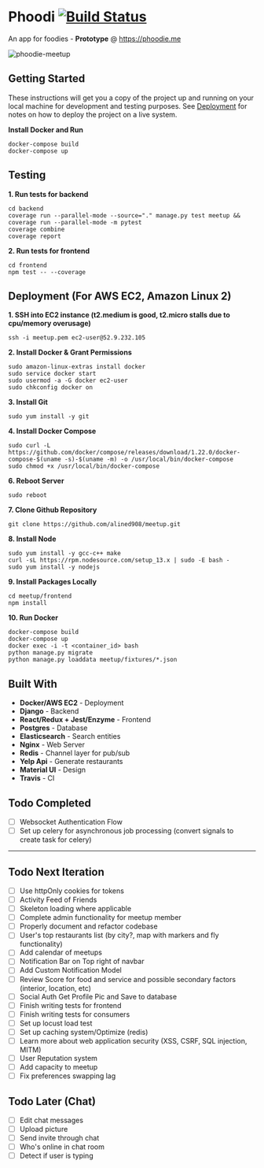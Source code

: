 # Phoodi [![Build Status](https://travis-ci.com/alined908/phoodi.svg?token=PvKqjKHMMeoZSCY5YeNS&branch=master)](https://travis-ci.com/github/alined908/phoodi)
An app for foodies - **Prototype** @ https://phoodie.me

![phoodie-meetup](https://user-images.githubusercontent.com/47507106/82004652-4fc65180-9618-11ea-9974-51c4066ec5d1.png)

## Getting Started
These instructions will get you a copy of the project up and running on your local machine for development and testing purposes. See [Deployment](#deployment) for notes on how to deploy the project on a live system.

**Install Docker and Run**
```
docker-compose build
docker-compose up
```

## Testing
**1. Run tests for backend**
```
cd backend
coverage run --parallel-mode --source="." manage.py test meetup && coverage run --parallel-mode -m pytest
coverage combine
coverage report
```
**2. Run tests for frontend**
```
cd frontend
npm test -- --coverage
```

## Deployment (For AWS EC2, Amazon Linux 2)
**1. SSH into EC2 instance (t2.medium is good, t2.micro stalls due to cpu/memory overusage)**
``` 
ssh -i meetup.pem ec2-user@52.9.232.105
```
**2. Install Docker & Grant Permissions**
```
sudo amazon-linux-extras install docker
sudo service docker start
sudo usermod -a -G docker ec2-user
sudo chkconfig docker on
```
**3. Install Git**
```
sudo yum install -y git
```
**4. Install Docker Compose**
```
sudo curl -L https://github.com/docker/compose/releases/download/1.22.0/docker-compose-$(uname -s)-$(uname -m) -o /usr/local/bin/docker-compose
sudo chmod +x /usr/local/bin/docker-compose
```
**6. Reboot Server**
```
sudo reboot
```
**7. Clone Github Repository** 
```
git clone https://github.com/alined908/meetup.git
```
**8. Install Node**
```
sudo yum install -y gcc-c++ make
curl -sL https://rpm.nodesource.com/setup_13.x | sudo -E bash -
sudo yum install -y nodejs
```
**9. Install Packages Locally**
```
cd meetup/frontend
npm install
```
**10. Run Docker**
```
docker-compose build
docker-compose up
docker exec -i -t <container_id> bash
python manage.py migrate
python manage.py loaddata meetup/fixtures/*.json
```

## Built With

* **Docker/AWS EC2** - Deployment
* **Django** - Backend
* **React/Redux + Jest/Enzyme** - Frontend
* **Postgres** - Database
* **Elasticsearch** - Search entities
* **Nginx** - Web Server
* **Redis** - Channel layer for pub/sub
* **Yelp Api** - Generate restaurants
* **Material UI** - Design
* **Travis** - CI

## Todo Completed
- [ ] Websocket Authentication Flow
- [ ] Set up celery for asynchronous job processing (convert signals to create task for celery)

-------------------------------------------------------

## Todo Next Iteration
- [ ] Use httpOnly cookies for tokens
- [ ] Activity Feed of Friends
- [ ] Skeleton loading where applicable
- [ ] Complete admin functionality for meetup member
- [ ] Properly document and refactor codebase
- [ ] User's top restaurants list (by city?, map with markers and fly functionality)
- [ ] Add calendar of meetups
- [ ] Notification Bar on Top right of navbar
- [ ] Add Custom Notification Model
- [ ] Review Score for food and service and possible secondary factors (interior, location, etc)
- [ ] Social Auth Get Profile Pic and Save to database
- [ ] Finish writing tests for frontend
- [ ] Finish writing tests for consumers
- [ ] Set up locust load test
- [ ] Set up caching system/Optimize (redis)
- [ ] Learn more about web application security (XSS, CSRF, SQL injection, MITM)
- [ ] User Reputation system
- [ ] Add capacity to meetup
- [ ] Fix preferences swapping lag

## Todo Later (Chat)
- [ ] Edit chat messages
- [ ] Upload picture
- [ ] Send invite through chat
- [ ] Who's online in chat room
- [ ] Detect if user is typing